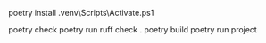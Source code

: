 
poetry install
.venv\Scripts\Activate.ps1


poetry check
poetry run ruff check .
poetry build
poetry run project

